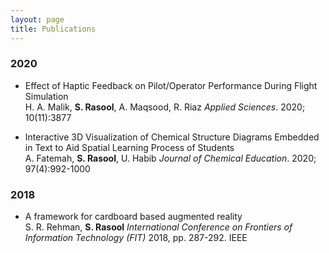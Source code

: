```yaml
---
layout: page
title: Publications
---
```


### 2020
* Effect of Haptic Feedback on Pilot/Operator Performance During Flight Simulation  
H. A. Malik, **S. Rasool**, A. Maqsood, R. Riaz
_Applied Sciences_. 2020; 10(11):3877 

* Interactive 3D Visualization of Chemical Structure Diagrams Embedded in Text to Aid Spatial Learning Process of Students  
A. Fatemah, **S. Rasool**, U. Habib
_Journal of Chemical Education_. 2020; 97(4):992-1000

### 2018
* A framework for cardboard based augmented reality  
S. R. Rehman, **S. Rasool**
_International Conference on Frontiers of Information Technology (FIT)_ 2018, pp. 287-292. IEEE
